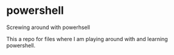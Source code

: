 # powershell
Screwing around with powerhsell

This a repo for files where I am playing around with and learning powershell.
